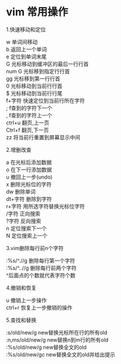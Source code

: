 # vim 常用操作

1.快速移动和定位

w       单词间移动  
b       返回上一个单词  
e       定位到单词末尾  
G       光标移动到缓冲区的最后一行行首  
num G   光标移到指定行行首  
gg      光标移到第一行行首  
0       光标移动到当前行行首  
$       光标移动到当前行行尾  
f+字符  快速定位到当前行所在字符  
;       f查到的字符下一个  
,       f查到的字符上一个  
ctrl+u  翻页,上一页  
Ctrl+f  翻页,下一页  
zz      将当前行重置到屏幕显示中间

2.增删改查

a       在光标后添加数据  
o       在下一行添加数据  
u       撤回上一步(undo)  
x       删除光标位的字符  
dw      删除单词  
dt+字符 删除到字符  
r+字符  用所选字符替换光标位字符  
/字符   正向搜索  
?字符   反向搜索  
n       定位搜索下一个  
N       定位搜索上一个

3.vim删除每行前n个字符

:%s/^.//g   删除每行第一个字符  
:%s/^..//g  删除每行前两个字符  
^后面点的个数就代表字符个数

4.撤销和恢复

u       撤销上一步操作  
ctrl+r  恢复上一步撤销的操作

5.查找和替换

:s/old/new/g  new替换光标所在行的所有old  
:n,ms/old/new/g  new替换n到m行的所有old  
:%s/old/new/g  new替换全文的old  
:%s/old/new/gc new替换全文的old并给出提示
